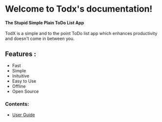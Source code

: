 # Welcome to Todx's documentation!

#### The Stupid Simple Plain ToDo List App

TodX is a simple and to the point ToDo list app which enhances productivity and doesn't come in between you.

## Features :

- Fast
- Simple
- Inituitive
- Easy to Use
- Offline
- Open Source



### Contents:
- [User Guide](userguide.md)
